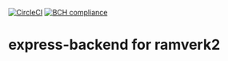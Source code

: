 [![CircleCI](https://circleci.com/gh/marcusgsta/express-backend.svg?style=svg)](https://circleci.com/gh/marcusgsta/express-backend)
[![BCH compliance](https://bettercodehub.com/edge/badge/marcusgsta/express-backend?branch=master)](https://bettercodehub.com/)

# express-backend for ramverk2
